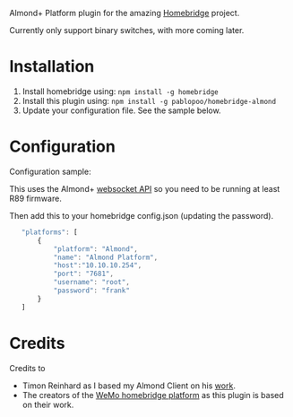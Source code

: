Almond+ Platform plugin for the amazing [Homebridge](https://github.com/nfarina/homebridge) project.

Currently only support binary switches, with more coming later.

# Installation

1. Install homebridge using: `npm install -g homebridge`
2. Install this plugin using: `npm install -g pablopoo/homebridge-almond`
3. Update your configuration file. See the sample below.

# Configuration

Configuration sample:

This uses the Almond+ [websocket API](https://wiki.securifi.com/index.php/Websockets_Documentation#Devicelist) so you need to be running at least R89 firmware.

Then add this to your homebridge config.json (updating the password).

 ```javascript
    "platforms": [
        {
            "platform": "Almond",
            "name": "Almond Platform",
            "host":"10.10.10.254",
            "port": "7681",
            "username": "root",
            "password": "frank"
        }
    ]
```

# Credits
Credits to
- Timon Reinhard as I based my Almond Client on his [work](https://github.com/timonreinhard/wemo-client).
- The creators of the [WeMo homebridge platform](https://github.com/rudders/homebridge-platform-wemo) as this plugin is based on their work.